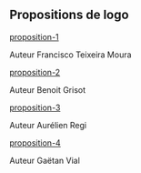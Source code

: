 ## Propositions de logo

[proposition-1](https://framapic.org/MyodQJxe4dvt/XcvT7Lig45FW.png)

Auteur Francisco Teixeira Moura 

[proposition-2](https://framapic.org/sPPoxclPcLw0/NUqHZjnobx0l.png)

Auteur Benoit Grisot

[proposition-3](https://framapic.org/gallery#VUn08q8yi5Vu/OHwei3HNhf6W.png)

Auteur Aurélien Regi

[proposition-4](https://framapic.org/gallery#Ej0e4P8Z4uJ4/qtV2IZmiP4lW.png)

Auteur Gaëtan Vial
